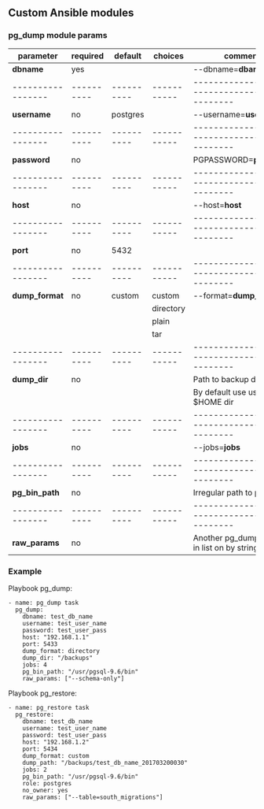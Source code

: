 ## Custom Ansible modules

### pg_dump module params

| parameter       | required | default  | choices   | comment                                      |
|-----------------|----------|----------|-----------|----------------------------------------------|
| **dbname**      | yes      |          |           | --dbname=**dbane**                           |
|-----------------|----------|----------|-----------|----------------------------------------------|
| **username**    | no       | postgres |           | --username=**username**                      |
|-----------------|----------|----------|-----------|----------------------------------------------|
| **password**    | no       |          |           | PGPASSWORD=**password**                      |
|-----------------|----------|----------|-----------|----------------------------------------------|
| **host**        | no       |          |           | --host=**host**                              |
|-----------------|----------|----------|-----------|----------------------------------------------|
| **port**        | no       | 5432     |           |                                              |
|-----------------|----------|----------|-----------|----------------------------------------------|
| **dump_format** | no       | custom   | custom    | --format=**dump_format**                     |
|                 |          |          | directory |                                              |
|                 |          |          | plain     |                                              |
|                 |          |          | tar       |                                              |
|-----------------|----------|----------|-----------|----------------------------------------------|
| **dump_dir**    | no       |          |           | Path to backup dir                           |
|                 |          |          |           | By default use user $HOME dir                |
|-----------------|----------|----------|-----------|----------------------------------------------|
| **jobs**        | no       |          |           | --jobs=**jobs**                              |
|-----------------|----------|----------|-----------|----------------------------------------------|
| **pg_bin_path** | no       |          |           | Irregular path to pg bin's                   |
|-----------------|----------|----------|-----------|----------------------------------------------|
| **raw_params**  | no       |          |           | Another pg_dump options in list on by string |


### Example

Playbook pg_dump:
```
- name: pg_dump task
  pg_dump:
    dbname: test_db_name
    username: test_user_name
    password: test_user_pass
    host: "192.168.1.1"
    port: 5433
    dump_format: directory
    dump_dir: "/backups"
    jobs: 4
    pg_bin_path: "/usr/pgsql-9.6/bin"
    raw_params: ["--schema-only"]
```

Playbook pg_restore:
```
- name: pg_restore task
  pg_restore:
    dbname: test_db_name
    username: test_user_name
    password: test_user_pass
    host: "192.168.1.2"
    port: 5434
    dump_format: custom
    dump_path: "/backups/test_db_name_201703200030"
    jobs: 2
    pg_bin_path: "/usr/pgsql-9.6/bin"
    role: postgres
    no_owner: yes
    raw_params: ["--table=south_migrations"]
```
